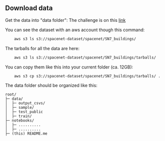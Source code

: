 
## Download data
Get the data into "data folder":
The challenge is on this [link](https://spacenet.ai/sn7-challenge/ "link to challenge")

You can see the dataset with an aws account though this command:
```bash
	aws s3 ls s3://spacenet-dataset/spacenet/SN7_buildings/
```
The tarballs for all the data are here:
```bash
	aws s3 ls s3://spacenet-dataset/spacenet/SN7_buildings/tarballs/
```
You can copy them like this into your current folder (ca. 12GB):
```bash
	aws s3 cp s3://spacenet-dataset/spacenet/SN7_buildings/tarballs/ .
```

The data folder should be organized like this:

```
root/
├─ data/
│  ├─ output_csvs/
│  ├─ sample/
│  ├─ test_public
│  ├─ train/
├─ notebooks/
│  ├─ ..........
│  ├─ ..........
├─ (this) README.me
```
